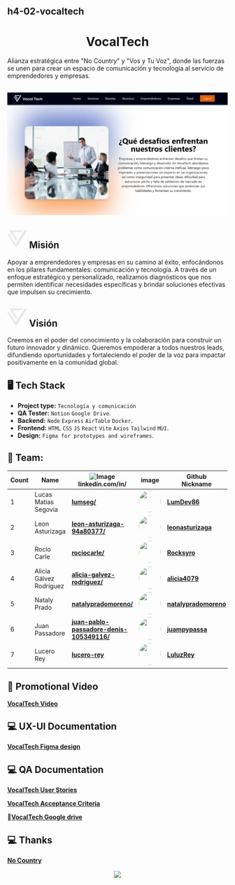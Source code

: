 ## h4-02-vocaltech

# <div style="text-align: center;">VocalTech</div>
Alianza estratégica entre "No Country" y "Vos y Tu Voz", donde las fuerzas se unen para crear un espacio de comunicación y tecnología al servicio de emprendedores y empresas.
## ![alt text](./front/public/VocalTech01-copia.webp)

## ![logo](./front/public/logo1.png) Misión 
Apoyar a emprendedores y empresas en su camino al éxito, enfocándonos en los pilares fundamentales: comunicación y tecnología. A través de un enfoque estratégico y personalizado, realizamos diagnósticos que nos permiten identificar necesidades específicas y brindar soluciones efectivas que impulsen su crecimiento.

## ![logo](./front/public/logo1.png) Visión 
Creemos en el poder del conocimiento y la colaboración para construir un futuro innovador y dinámico. Queremos empoderar a todos nuestros leads, difundiendo oportunidades y fortaleciendo el poder de la voz para impactar positivamente en la comunidad global.


## 🖥 Tech Stack 

 * **Project type:** `Tecnología y comunicación`
 * **QA Tester:** `Notion` `Google Drive`.
 * **Backend:** `Node` `Express` `AirTable` `Docker`.
 * **Frontend:** `HTML` `CSS` `JS` `React` `Vite` `Axios` `Tailwind` `MUI`.
 * **Design:** `Figma for prototypes and wireframes`.

## 📌 Team:


| Count | Name | <img src="https://static.licdn.com/aero-v1/sc/h/3loy7tajf3n0cho89wgg0fjre?raw=true" alt="Image" width="28vw"> <br /> linkedin.com/in/ | image| Github <br/> Nickname| Role <br /> |
| --- |--- | --- | --- | --- | ---: |
| 1  | Lucas Matias Segovia | [**lumseg/**](https://www.linkedin.com/in/lumseg/) | <img src="https://avatars.githubusercontent.com/u/103163670?s=64&v=4" width="50" height="50" style="border-radius: 50%;"> | [**LumDev86**](https://github.com/LumDev86) | Backend   |
| 2  | Leon Asturizaga | [**leon-asturizaga-94a80377/**](https://www.linkedin.com/in/leon-asturizaga-94a80377) | <img src="https://avatars.githubusercontent.com/u/128533111?v=4" width="50" height="50" style="border-radius: 50%;">| [**leonasturizaga**](https://github.com/leonasturizaga) | Backend   |
| 3  | Rocio Carle | [**rociocarle/**](https://www.linkedin.com/in/rociocarle/) | <img src="https://avatars.githubusercontent.com/u/61993578?s=64&v=4" width="50" height="50" style="border-radius: 50%;"> | [**Rocksyro**](https://github.com/Rocksyro) | Frontend   |
| 4  | Alicia Gálvez Rodríguez | [**alicia-galvez-rodriguez/**](https://www.linkedin.com/in/alicia-galvez-rodriguez/) | <img src="https://avatars.githubusercontent.com/u/136130096?s=64&v=4" width="50" height="50" style="border-radius: 50%;"> | [**alicia4079**](https://github.com/alicia4079) | Frontend   |
| 5  | Nataly Prado | [**natalypradomoreno/**](https://www.linkedin.com/in/natalypradomoreno/) | <img src="https://avatars.githubusercontent.com/u/113069046?s=64&v=4" width="50" height="50" style="border-radius: 50%;"> | [**natalypradomoreno**](https://github.com/natalypradomoreno) | PM   |
| 6  | Juan Passadore| [**juan-pablo-passadore-denis-105349116/**](https://www.linkedin.com/in/juan-pablo-passadore-denis-105349116/)| <img src="https://avatars.githubusercontent.com/u/50932852?s=64&v=4" width="50" height="50" style="border-radius: 50%;"> | [**juampypassa**](https://github.com/juampypassa) | Tester-QA   |
| 7  | Lucero Rey| [**lucero-rey**](https://www.linkedin.com/in/lucero-rey)| <img src="https://avatars.githubusercontent.com/u/188466168?s=64&v=4" width="50" height="50" style="border-radius: 50%;"> | [**LuluzRey**](https://github.com/LuluzRey) | UX-UI   |

## 🎥 Promotional Video

[**VocalTech Video**](https://drive.google.com/file/d/1zoXMSyAm-Ny8wIgYLUqHCWL2qCplmiaZ/view)

## 💻 UX-UI Documentation
[**VocalTech Figma design**](https://www.figma.com/design/LExpmOB6yNJYFO7kgCD1x2/Vocaltech?node-id=1-2&p=f&t=ALcJN60GCs60qR9O-0)

## 💻 QA Documentation
[**VocalTech User Stories**](https://docs.google.com/document/d/1jxtkchETVfUYGUclbFcKtSKXUcXTNjwQLEWaDDmANnM/edit?usp=drive_link)

[**VocalTech Acceptance Criteria**](https://docs.google.com/document/d/1wZrrlwxsTaVbkSp-XTaMBemwnlIP-_-R65wyqlZahLY/edit?usp=drive_link)

📂[**VocalTech Google drive**](https://drive.google.com/drive/folders/1FbyCk9MqTLDwHoYWK5MgNJERJB-vPSKt?usp=drive_link)

## 💻 Thanks

[**No Country**](https://www.nocountry.tech/)

<div style="text-align: center;">
  <img src="https://encrypted-tbn0.gstatic.com/images?q=tbn:ANd9GcQsukYB3HL90LSwYv_RIR2O2OlCV8Sbkx2eNHv8nRvOu8L16FxLQ0nPzY02wQ_BJOfQZw&usqp=CAU" align="center" width="324"/>
</div>